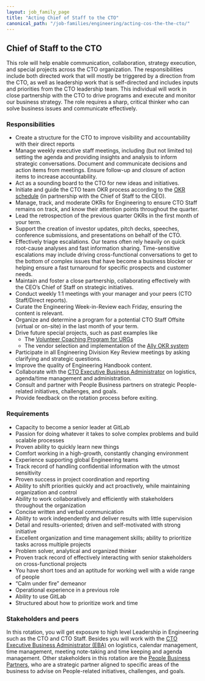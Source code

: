 ```yaml
---
layout: job_family_page
title: "Acting Chief of Staff to the CTO"
canonical_path: "/job-families/engineering/acting-cos-the-the-cto/"
---
```


## Chief of Staff to the CTO
This role will help enable communication, collaboration, strategy execution, and special projects across the CTO organization. The responsibilities include both directed work that will mostly be triggered by a direction from the CTO, as well as leadership work that is self-directed and includes inputs and priorities from the CTO leadership team. This individual will work in close partnership with the CTO to drive programs and execute and monitor our business strategy. The role requires a sharp, critical thinker who can solve business issues and communicate effectively.  

### Responsibilities
- Create a structure for the CTO to improve visibility and accountability with their direct reports 
- Manage weekly executive staff meetings, including (but not limited to) setting the agenda and providing insights and analysis to inform strategic conversations. Document and communicate decisions and action items from meetings. Ensure follow-up and closure of action items to increase accountability.
- Act as a sounding board to the CTO for new ideas and initiatives.
- Initiate and guide the CTO team OKR process according to the [OKR schedule](https://about.gitlab.com/company/okrs/#schedule/) (in partnership with the Chief of Staff to the CEO).
- Manage, track, and moderate OKRs for Engineering to ensure CTO Staff remains on track, and know their attention points throughout the quarter.
- Lead the retrospection of the previous quarter OKRs in the first month of your term.
- Support the creation of investor updates, pitch decks, speeches, conference submissions, and presentations on behalf of the CTO.
- Effectively triage escalations. Our teams often rely heavily on quick root-cause analyses and fast information sharing. Time-sensitive escalations may include driving cross-functional conversations to get to the bottom of complex issues that have become a business blocker or helping ensure a fast turnaround for specific prospects and customer needs.
- Maintain and foster a close partnership, collaborating effectively with the CEO’s Chief of Staff on strategic initiatives.
- Conduct weekly 1:1 meetings with your manager and your peers (CTO Staff/Direct reports).
- Curate the Engineering Week-in-Review each Friday, ensuring the content is relevant.
- Organize and determine a program for a potential CTO Staff Offsite (virtual or on-site) in the last month of your term.
- Drive future special projects, such as past examples like
    - The [Volunteer Coaching Program for URGs](https://about.gitlab.com/handbook/engineering/volunteer-coaches-for-urgs/)
    - The vendor selection and implementation of the [Ally OKR system](/handbook/engineering/#allyio-for-okrs)
- Participate in all Engineering Division Key Review meetings by asking clarifying and strategic questions.
- Improve the quality of Engineering Handbook content.
- Collaborate with the [CTO Executive Business Administrator](https://about.gitlab.com/job-families/people-ops/executive-business-administrator/#executive-business-administrator-intermediate/) on logistics, agenda/time management and administration. 
- Consult and partner with People Business partners on strategic People-related initiatives, challenges, and goals.
- Provide feedback on the rotation process before exiting.


### Requirements
- Capacity to become a senior leader at GitLab 
- Passion for doing whatever it takes to solve complex problems and build scalable processes
- Proven ability to quickly learn new things
- Comfort working in a high-growth, constantly changing environment
- Experience supporting global Engineering teams 
- Track record of handling confidential information with the utmost sensitivity
- Proven success in project coordination and reporting
- Ability to shift priorities quickly and act proactively, while maintaining organization and control
- Ability to work collaboratively and efficiently with stakeholders throughout the organization
- Concise written and verbal communication
- Ability to work independently and deliver results with little supervision
- Detail and results-oriented; driven and self-motivated with strong initiative
- Excellent organization and time management skills; ability to prioritize tasks across multiple projects
- Problem solver, analytical and organized thinker
- Proven track record of effectively interacting with senior stakeholders on cross-functional projects  
- You have short toes and an aptitude for working well with a wide range of people
- “Calm under fire” demeanor
- Operational experience in a previous role
- Ability to use GitLab  
- Structured about how to prioritize work and time  


### Stakeholders and peers
In this rotation, you will get exposure to high level Leadership in Engineering such as the CTO and CTO Staff. Besides you will work with the [CTO Executive Business Administrator (EBA)](https://about.gitlab.com/job-families/people-ops/executive-business-administrator/#executive-business-administrator-intermediate) on logistics, calendar management, time management, meeting note-taking and time keeping and agenda management. Other stakeholders in this rotation are the [People Business Partners](https://about.gitlab.com/handbook/people-group/#people-business-partner-alignment-to-division), who are a strategic partner aligned to specific areas of the business to advise on People-related initiatives, challenges, and goals.


